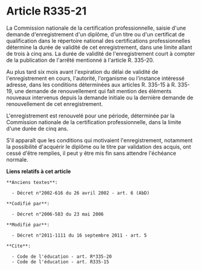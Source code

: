 # Article R335-21

La Commission nationale de la certification professionnelle, saisie d'une demande d'enregistrement d'un diplôme, d'un titre
ou d'un certificat de qualification dans le répertoire national des certifications professionnelles détermine la durée de
validité de cet enregistrement, dans une limite allant de trois à cinq ans. La durée de validité de l'enregistrement court à
compter de la publication de l'arrêté mentionné à l'article R. 335-20. 

Au plus tard six mois avant l'expiration du délai de validité de l'enregistrement en cours, l'autorité, l'organisme ou
l'instance intéressé adresse, dans les conditions déterminées aux articles R. 335-15 à R. 335-19, une demande de
renouvellement qui fait mention des éléments nouveaux intervenus depuis la demande initiale ou la dernière demande de
renouvellement de cet enregistrement. 

L'enregistrement est renouvelé pour une période, déterminée par la Commission nationale de la certification professionnelle,
dans la limite d'une durée de cinq ans. 

S'il apparaît que les conditions qui motivaient l'enregistrement, notamment la possibilité d'acquérir le diplôme ou le titre
par validation des acquis, ont cessé d'être remplies, il peut y être mis fin sans attendre l'échéance normale.

**Liens relatifs à cet article**

	**Anciens textes**:

	  - Décret n°2002-616 du 26 avril 2002 - art. 6 (AbD)

	**Codifié par**:

	  - Décret n°2006-583 du 23 mai 2006

	**Modifié par**:

	  - Décret n°2011-1111 du 16 septembre 2011 - art. 5

	**Cite**:

	  - Code de l'éducation - art. R*335-20
	  - Code de l'éducation - art. R335-15
